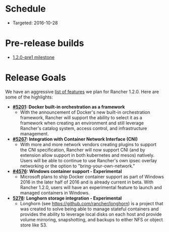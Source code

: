 # Schedule

* Targeted: 2016-10-28

# Pre-release builds

* [1.2.0-pre1 milestone](https://github.com/rancher/rancher/milestones/Release%201.2.0-pre1)

# Release Goals
We have an aggressive [list of features](https://github.com/rancher/rancher/issues?q=is%3Aopen+label%3Akind%2F1.2-feature+milestone%3A%22Release+1.2.0%22)
 we plan for Rancher 1.2.0.  Here are some of the highlights:

* **[#5201](https://github.com/rancher/rancher/issues/5201): Docker built-in orchestration as a framework**
  * With the announcement of Docker's new built-in orchestration framework, Rancher will support the ability to select it as a framework when creating an environment and still leverage Rancher's catalog system, access control, and infrastructure management.
* **[#5267](https://github.com/rancher/rancher/issues/5267): Integration with Container Network Interface (CNI)**
  * With more and more network vendors creating plugins to support the CNI specification, Rancher will now support CNI (and by extension allow support in both kubernetes and mesos) natively.  Users will be able to continue to use Rancher's own ipsec overlay networking or the option to "bring-your-own-network."
* **[#4576](https://github.com/rancher/rancher/issues/4576): Windows container support - Experimental**
  * Microsoft plans to ship Docker container support as part of Windows 2016 in the later half of 2016 and is already current in beta.  With Rancher 1.2.0, users will have an experimental feature to launch and managed containers in Windows.
* **[5278](https://github.com/rancher/rancher/issues/5278): Longhorn storage integration - Experimental**
  * Longhorn (see https://github.com/rancher/longhorn) is a project that was created to solve being able to manage stateful containers and provides the ability to leverage local disks on each host and provide volume mirroring, snapshotting, and backups to either NFS or object store like S3.